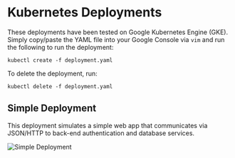 # Kubernetes Deployments

These deployments have been tested on Google Kubernetes Engine (GKE). Simply copy/paste the YAML file into your Google Console via `vim` and run the following to run the deployment:

```
kubectl create -f deployment.yaml
```

To  delete the deployment, run:

```
kubectl delete -f deployment.yaml
```

## Simple Deployment

This deployment simulates a simple web app that communicates via JSON/HTTP to back-end authentication and database services.

![Simple Deployment](https://github.com/kellyjonbrazil/microsim/blob/master/k8s_deployments/simple_deployment.png)